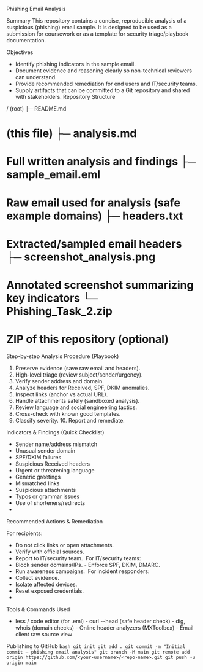 Phishing Email Analysis

Summary
This repository contains a concise, reproducible analysis of a suspicious (phishing) email sample. It is designed to be used as a submission for coursework or as a template for security triage/playbook documentation.

Objectives
- Identify phishing indicators in the sample email.
- Document evidence and reasoning clearly so non-technical reviewers can understand.
- Provide recommended remediation for end users and IT/security teams.
- Supply artifacts that can be committed to a Git repository and shared with stakeholders.
Repository Structure

/ (root) ├─ README.md                  
# (this file) ├─ analysis.md                
# Full written analysis and findings ├─ sample_email.eml           
# Raw email used for analysis (safe example domains) ├─ headers.txt                
# Extracted/sampled email headers ├─ screenshot_analysis.png    
# Annotated screenshot summarizing key indicators └─ Phishing_Task_2.zip       
# ZIP of this repository (optional)

Step-by-step Analysis Procedure (Playbook)

1. Preserve evidence (save raw email and headers).
2. High-level triage (review subject/sender/urgency).
3. Verify sender address and domain.
4. Analyze headers for Received, SPF, DKIM anomalies.
5. Inspect links (anchor vs actual URL).
6. Handle attachments safely (sandboxed analysis).
7. Review language and social engineering tactics.
8. Cross-check with known good templates.
9. Classify severity. 10. Report and remediate.
    
Indicators & Findings (Quick Checklist)
- Sender name/address mismatch
- Unusual sender domain
- SPF/DKIM failures
- Suspicious Received headers
- Urgent or threatening language
- Generic greetings
- Mismatched links
- Suspicious attachments
- Typos or grammar issues
- Use of shorteners/redirects
- 
Recommended Actions & Remediation

For recipients: 
- Do not click links or open attachments.
- Verify with official sources.
- Report to IT/security team.  For IT/security teams:
- Block sender domains/IPs. - Enforce SPF, DKIM, DMARC.
- Run awareness campaigns.  For incident responders:
- Collect evidence.
- Isolate affected devices.
- Reset exposed credentials.
- 
Tools & Commands Used
- less / code editor (for .eml) - curl --head (safe header check) - dig, whois (domain checks) - Online header analyzers (MXToolbox) - Email client raw source view
  
Publishing to GitHub
```bash git init git add . git commit -m "Initial commit — phishing email analysis" git branch -M main git remote add origin https://github.com/<your-username>/<repo-name>.git git push -u origin main ```
